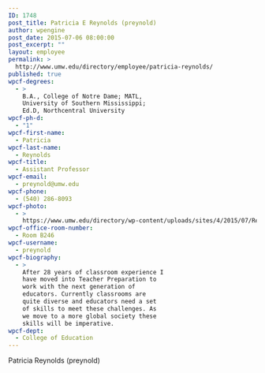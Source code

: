 ```yaml
---
ID: 1748
post_title: Patricia E Reynolds (preynold)
author: wpengine
post_date: 2015-07-06 08:00:00
post_excerpt: ""
layout: employee
permalink: >
  http://www.umw.edu/directory/employee/patricia-reynolds/
published: true
wpcf-degrees:
  - >
    B.A., College of Notre Dame; MATL,
    University of Southern Mississippi;
    Ed.D, Northcentral University
wpcf-ph-d:
  - "1"
wpcf-first-name:
  - Patricia
wpcf-last-name:
  - Reynolds
wpcf-title:
  - Assistant Professor
wpcf-email:
  - preynold@umw.edu
wpcf-phone:
  - (540) 286-8093
wpcf-photo:
  - >
    https://www.umw.edu/directory/wp-content/uploads/sites/4/2015/07/Reynolds-Patricia07.jpg
wpcf-office-room-number:
  - Room B246
wpcf-username:
  - preynold
wpcf-biography:
  - >
    After 28 years of classroom experience I
    have moved into Teacher Preparation to
    work with the next generation of
    educators. Currently classrooms are
    quite diverse and educators need a set
    of skills to meet these challenges. As
    we move to a more global society these
    skills will be imperative.
wpcf-dept:
  - College of Education
---
```

Patricia Reynolds (preynold)